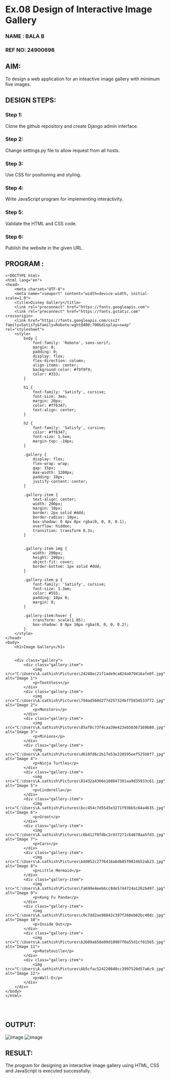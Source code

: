 # Ex.08 Design of Interactive Image Gallery
### NAME : BALA B
### REF NO: 24900698
## AIM:
To design a web application for an inteactive image gallery with minimum five images.

## DESIGN STEPS:

### Step 1:
Clone the github repository and create Django admin interface.

### Step 2:
Change settings.py file to allow request from all hosts.

### Step 3:
Use CSS for positioning and styling.

### Step 4:
Write JavaScript program for implementing interactivity.

### Step 5:
Validate the HTML and CSS code.

### Step 6:
Publish the website in the given URL.

## PROGRAM :
```PY
<!DOCTYPE html>
<html lang="en">
<head>
    <meta charset="UTF-8">
    <meta name="viewport" content="width=device-width, initial-scale=1.0">
    <title>Disney Gallery</title>
    <link rel="preconnect" href="https://fonts.googleapis.com">
    <link rel="preconnect" href="https://fonts.gstatic.com" crossorigin>
    <link href="https://fonts.googleapis.com/css2?family=Satisfy&family=Roboto:wght@400;700&display=swap" rel="stylesheet">
    <style>
        body {
            font-family: 'Roboto', sans-serif;
            margin: 0;
            padding: 0;
            display: flex;
            flex-direction: column;
            align-items: center;
            background-color: #f9f9f9;
            color: #333;
        }

        h1 {
            font-family: 'Satisfy', cursive;
            font-size: 3em;
            margin: 20px;
            color: #ff6347;
            text-align: center;
        }

        h2 {
            font-family: 'Satisfy', cursive;
            color: #ff6347;
            font-size: 1.5em;
            margin-top: -10px;
        }

        .gallery {
            display: flex;
            flex-wrap: wrap;
            gap: 15px;
            max-width: 1200px;
            padding: 10px;
            justify-content: center;
        }

        .gallery-item {
            text-align: center;
            width: 200px;
            margin: 10px;
            border: 2px solid #ddd;
            border-radius: 10px;
            box-shadow: 0 4px 8px rgba(0, 0, 0, 0.1);
            overflow: hidden;
            transition: transform 0.3s;
        }

     
        .gallery-item img {
            width: 200px;
            height: 200px;
            object-fit: cover;
            border-bottom: 1px solid #ddd;
        }

        .gallery-item p {
            font-family: 'Satisfy', cursive;
            font-size: 1.3em;
            color: #555;
            padding: 10px 0;
            margin: 0;
        }

        .gallery-item:hover {
            transform: scale(1.05);
            box-shadow: 0 8px 16px rgba(0, 0, 0, 0.2);
        }
    </style>
</head>
<body>
    <h1>Image Gallery</h1>
   
    
    <div class="gallery">
        <div class="gallery-item">
            <img src="C:\Users\A.sathish\Pictures\24248ec21f1ade9ca824a079416afe0f.jpg" alt="Image 1">
            <p>Toothless</p>
        </div>
        <div class="gallery-item">
            <img src="C:\Users\A.sathish\Pictures\794ad560d277d257324bff5834533f72.jpg" alt="Image 2">
            <p>Monsters</p>
        </div>
        <div class="gallery-item">
            <img src="C:\Users\A.sathish\Pictures\85af8c73f4caa39e423eb50367169b80.jpg" alt="Image 3">
            <p>Minions</p>
        </div>
        <div class="gallery-item">
            <img src="C:\Users\A.sathish\Pictures\d610fd6c2b17e53e220595eef525b8f7.jpg" alt="Image 4">
            <p>Ninja Turtles</p>
        </div>
        <div class="gallery-item">
            <img src="C:\Users\A.sathish\Pictures\81432a4366e168847391aa9d35933c61.jpg" alt="Image 5">
            <p>Cinderella</p>
        </div>
        <div class="gallery-item">
            <img src="C:\Users\A.sathish\Pictures\bcc454c7d5545e3271f93bb5c64a4635.jpg" alt="Image 6">
            <p>Groot</p>
        </div>
        <div class="gallery-item">
            <img src="C:\Users\A.sathish\Pictures\c6b412f0fdbc2c937271c64670aa5fd3.jpg" alt="Image 7">
            <p>Cars</p>
        </div>
        <div class="gallery-item">
            <img src="C:\Users\A.sathish\Pictures\bdd052c2776416a6db85f0024b52ab23.jpg" alt="Image 8">
            <p>Little Mermaid</p>
        </div>
        <div class="gallery-item">
            <img src="C:\Users\A.sathish\Pictures\fa699e4eeb6cc8de5744724a1262b497.jpg" alt="Image 9">
            <p>Kung Fu Panda</p>
        </div>
        <div class="gallery-item">
            <img src="C:\Users\A.sathish\Pictures\c0c7dd2ae98842c397f268eb02bc40dc.jpg" alt="Image 10">
            <p>Inside Out</p>
        </div>
        <div class="gallery-item">
            <img src="C:\Users\A.sathish\Pictures\b2609a658e09d10907f0a55d1cf01565.jpg" alt="Image 11">
            <p>Ratatouille</p>
        </div>
        <div class="gallery-item">
            <img src="C:\Users\A.sathish\Pictures\6b5cfac524220840cc3997520d57a6c9.jpg" alt="Image 12">
            <p>Wall-E</p>
        </div>
    </div>
</body>
</html>




```

## OUTPUT:
![image](https://github.com/user-attachments/assets/ec431e13-bdae-4278-8c08-486399491e3f)
![image](https://github.com/user-attachments/assets/cbd8eecf-bbba-4a97-ad4d-406430b123f4)


## RESULT:
The program for designing an interactive image gallery using HTML, CSS and JavaScript is executed successfully.
